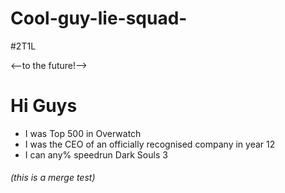 # Cool-guy-lie-squad-
#2T1L

<--to the future!-->

# Hi Guys

- I was Top 500 in Overwatch
- I was the CEO of an officially recognised company in year 12
- I can any% speedrun Dark Souls 3 

###### (this is a merge test)
